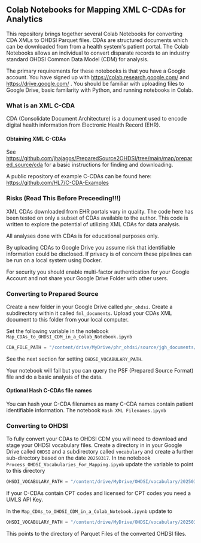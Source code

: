 ## Colab Notebooks for Mapping XML C-CDAs for Analytics

This repository brings together several Colab Notebooks for converting CDA XMLs to OHDSI
Parquet files. CDAs are structured documents which can be downloaded from 
from a health system's patient portal.  The Colab Notebooks allows an individual to convert 
disparate records to an industry standard OHDSI Common Data Model (CDM) for analysis.

The primary requirements for these notebooks is that you have a Google account. You have signed up 
with  https://colab.research.google.com/ and https://drive.google.com/ . You should be familiar with 
uploading files to Google Drive, basic familarity with Python, and running notebooks in Colab.

### What is an XML C-CDA

CDA (Consolidate Document Architecture) is a document used to encode digital health information
from Electronic Health Record (EHR).

#### Obtaining XML C-CDAs

See https://github.com/jhajagos/PreparedSource2OHDSI/tree/main/map/prepared_source/cda for a basic instructions
for finding and downloading.

A public repository of example C-CDAs can be found here:
https://github.com/HL7/C-CDA-Examples

### Risks (Read This Before Preceeding!!!)

XML CDAs downloaded from EHR portals vary in quality. The code here has been tested on only a subset
of CDAs available to the author. This code is written to explore the potential of utilizing 
XML CDAs for data analysis. 

All analyses done with CDAs is for educational purposes only.

By uploading CDAs to Google Drive you assume risk that identifiable information could be disclosed. 
If privacy is of concern these pipelines can be run on a local system using Docker. 

For security you should enable multi-factor authentication for your Google Account and not share your 
Google Drive Folder with other users. 

### Converting to Prepared Source

Create a new folder in your Google Drive called `phr_ohdsi`. Create a subdirectory within it called `fml_documents`.
Upload your CDAs XML dcoument to this folder from your local computer. 

Set the following variable in the notebook `Map_CDAs_to_OHDSI_CDM_in_a_Colab_Notebook.ipynb`

```python
CDA_FILE_PATH = "/content/drive/MyDrive/phr_ohdsi/source/jgh_documents/"
```
See the next section for setting `OHDSI_VOCABULARY_PATH`.

Your notebook will fail but you can query the PSF (Prepared Source Format) file and do a 
basic analysis of the data.

#### Optional Hash C-CDAs file names

You can hash your C-CDA filenames as many C-CDA names contain patient identifiable information. The notebook `Hash XML Filenames.ipynb`

### Converting to OHDSI 

To fully convert your CDAs to OHDSI CDM you will need to download and stage your OHDSI vocabulary files. Create a directory in
in your Google Drive called `OHDSI` and a subdirectory called `vocabulary` and create a further sub-directory based on the date `20250317`. 
In tne notebook
`Process_OHDSI_Vocabularies_For_Mapping.ipynb` update the variable to point to this directory

```python
OHSDI_VOCABULARY_PATH = "/content/drive/MyDrive/OHDSI/vocabulary/20250317/"
```
If your C-CDAs contain CPT codes and licensed for CPT codes you need a UMLS API Key.

In the  `Map_CDAs_to_OHDSI_CDM_in_a_Colab_Notebook.ipynb` update to 
```python
OHSDI_VOCABULARY_PATH = "/content/drive/MyDrive/OHDSI/vocabulary/20250317/export/"
```
This points to the directory of Parquet Files of the converted OHDSI files.
